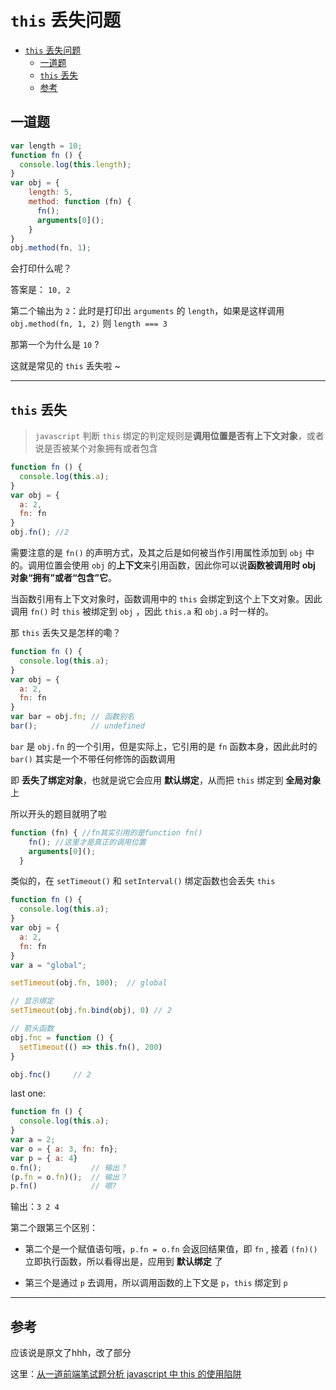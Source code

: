 # `this` 丢失问题

- [`this` 丢失问题](#this-%E4%B8%A2%E5%A4%B1%E9%97%AE%E9%A2%98)
  - [一道题](#%E4%B8%80%E9%81%93%E9%A2%98)
  - [`this` 丢失](#this-%E4%B8%A2%E5%A4%B1)
  - [参考](#%E5%8F%82%E8%80%83)

## 一道题

  ``` javascript
  var length = 10;
  function fn () {
    console.log(this.length);
  }
  var obj = {
      length: 5,
      method: function (fn) {
        fn();
        arguments[0]();
      }
  }
  obj.method(fn, 1);
  ```
  会打印什么呢？

  答案是： `10, 2`

  第二个输出为 `2`：此时是打印出 `arguments` 的 `length`，如果是这样调用 `obj.method(fn, 1, 2)` 则 `length === 3`

  那第一个为什么是 `10` ?

  这就是常见的 `this` 丢失啦 ~

---

## `this` 丢失

  > `javascript` 判断 `this` 绑定的判定规则是**调用位置是否有上下文对象**，或者说是否被某个对象拥有或者包含

  ``` javascript
  function fn () {
    console.log(this.a);
  }  
  var obj = {
    a: 2,
    fn: fn
  }
  obj.fn(); //2
  ```

  需要注意的是 `fn()` 的声明方式，及其之后是如何被当作引用属性添加到 `obj` 中的。调用位置会使用 `obj` 的**上下文**来引用函数，因此你可以说**函数被调用时 obj 对象“拥有”或者“包含”它**。

  当函数引用有上下文对象时，函数调用中的 `this` 会绑定到这个上下文对象。因此调用 `fn()` 时 `this` 被绑定到 `obj` ，因此 `this.a` 和 `obj.a` 时一样的。
  
  那 `this` 丢失又是怎样的嘞？

  ``` javascript
  function fn () {
    console.log(this.a);
  }
  var obj = {
    a: 2,
    fn: fn
  }
  var bar = obj.fn; // 函数别名
  bar();            // undefined
  ```

  `bar` 是 `obj.fn` 的一个引用，但是实际上，它引用的是 `fn` 函数本身，因此此时的 `bar()` 其实是一个不带任何修饰的函数调用
  
  即 **丢失了绑定对象**，也就是说它会应用 **默认绑定**，从而把 `this` 绑定到 **全局对象** 上

  所以开头的题目就明了啦

  ``` javascript
  function (fn) { //fn其实引用的是function fn()
      fn(); //这里才是真正的调用位置
      arguments[0]();
    }
  ```

  类似的，在 `setTimeout()` 和 `setInterval()` 绑定函数也会丢失 `this`

  ``` javascript
  function fn () {
    console.log(this.a);
  }  
  var obj = {
    a: 2,
    fn: fn
  }
  var a = "global";

  setTimeout(obj.fn, 100);  // global

  // 显示绑定
  setTimeout(obj.fn.bind(obj), 0) // 2

  // 箭头函数
  obj.fnc = function () {
    setTimeout(() => this.fn(), 200)
  }

  obj.fnc()     // 2
  ```

  last one:
  
  ``` javascript
  function fn () {
    console.log(this.a);
  }
  var a = 2;
  var o = { a: 3, fn: fn};
  var p = { a: 4}
  o.fn();           // 输出？
  (p.fn = o.fn)();  // 输出？
  p.fn()            // 嗯?
  ```
  输出：`3 2 4`

  第二个跟第三个区别：

  - 第二个是一个赋值语句哦，`p.fn = o.fn` 会返回结果值，即 `fn` , 接着 `(fn)()` 立即执行函数，所以看得出是，应用到 **默认绑定** 了

  - 第三个是通过 `p` 去调用，所以调用函数的上下文是 `p`，`this` 绑定到 `p`
  
---

## 参考

应该说是原文了hhh，改了部分

这里：[从一道前端笔试题分析 javascript 中 this 的使用陷阱 ](https://github.com/wengjq/Blog/issues/21)